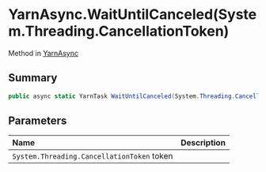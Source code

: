 # YarnAsync.WaitUntilCanceled(System.Threading.CancellationToken)

Method in [YarnAsync](/docs/api/csharp/yarn.unity.yarnasync.md)

## Summary



```csharp
public async static YarnTask WaitUntilCanceled(System.Threading.CancellationToken token)
```

## Parameters

|Name|Description|
|:---|:---|
|`System.Threading.CancellationToken` token||

